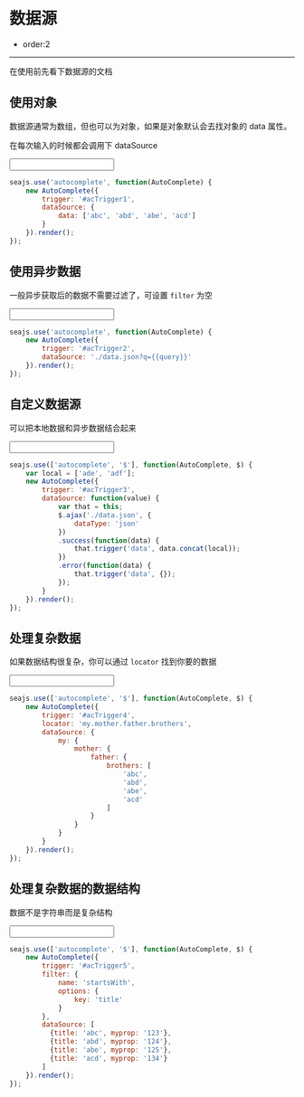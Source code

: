 # 数据源

- order:2

---

<script>
seajs.use('../src/autocomplete.css');
</script>

在使用前先看下数据源的文档

## 使用对象

数据源通常为数组，但也可以为对象，如果是对象默认会去找对象的 data 属性。

在每次输入的时候都会调用下 dataSource

<input id="acTrigger1" type="text" value="" />

````javascript
seajs.use('autocomplete', function(AutoComplete) {
    new AutoComplete({
        trigger: '#acTrigger1',
        dataSource: {
            data: ['abc', 'abd', 'abe', 'acd']
        }
    }).render();
});
````

## 使用异步数据

一般异步获取后的数据不需要过滤了，可设置 `filter` 为空

<input id="acTrigger2" type="text" value="" />

````javascript
seajs.use('autocomplete', function(AutoComplete) {
    new AutoComplete({
        trigger: '#acTrigger2',
        dataSource: './data.json?q={{query}}'
    }).render();
});
````

## 自定义数据源

可以把本地数据和异步数据结合起来

<input id="acTrigger3" type="text" value="" />

````javascript
seajs.use(['autocomplete', '$'], function(AutoComplete, $) {
    var local = ['ade', 'adf'];
    new AutoComplete({
        trigger: '#acTrigger3',
        dataSource: function(value) {
            var that = this;
            $.ajax('./data.json', {
                dataType: 'json'
            })
            .success(function(data) {
                that.trigger('data', data.concat(local));
            })
            .error(function(data) {
                that.trigger('data', {});
            });
        }
    }).render();
});
````

## 处理复杂数据

如果数据结构很复杂，你可以通过 `locator` 找到你要的数据

<input id="acTrigger4" type="text" value="" />

````javascript
seajs.use(['autocomplete', '$'], function(AutoComplete, $) {
    new AutoComplete({
        trigger: '#acTrigger4',
        locator: 'my.mother.father.brothers',
        dataSource: {
            my: {
                mother: {
                    father: {
                        brothers: [
                            'abc',
                            'abd',
                            'abe',
                            'acd'
                        ]
                    }
                }
            }
        }
    }).render();
});
````

## 处理复杂数据的数据结构

数据不是字符串而是复杂结构

<input id="acTrigger5" type="text" value="" />

````javascript
seajs.use(['autocomplete', '$'], function(AutoComplete, $) {
    new AutoComplete({
        trigger: '#acTrigger5',
        filter: {
            name: 'startsWith',
            options: {
                key: 'title'
            }
        },
        dataSource: [
          {title: 'abc', myprop: '123'},
          {title: 'abd', myprop: '124'},
          {title: 'abe', myprop: '125'},
          {title: 'acd', myprop: '134'}
        ]
    }).render();
});
````
